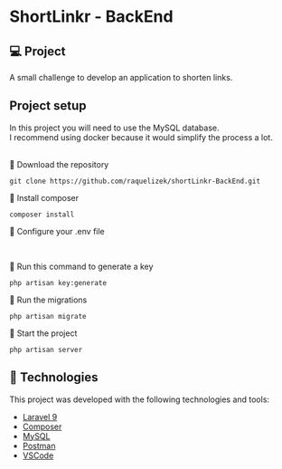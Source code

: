 # ShortLinkr - BackEnd

## 💻 Project
A small challenge to develop an application to shorten links.

## Project setup
In this project you will need to use the MySQL database. </br>
I recommend using docker because it would simplify the process a lot.</br></br>

📌 Download the repository
```
git clone https://github.com/raquelizek/shortLinkr-BackEnd.git
```

📌 Install composer
```
composer install
```

📌 Configure your .env file 

</br>

📌 Run this command to generate a key
```
php artisan key:generate
```

📌 Run the migrations
```
php artisan migrate
```

📌 Start the project
```
php artisan server
```

## 🚀 Technologies



This project was developed with the following technologies and tools:

- [Laravel 9](https://laravel.com/docs/9.x)
- [Composer](https://laravel.com/docs/9.x)
- [MySQL](https://www.mysql.com)
- [Postman](https://www.postman.com/)
- [VSCode](https://code.visualstudio.com/https://aws.amazon.com/pt/s3)

<br>
